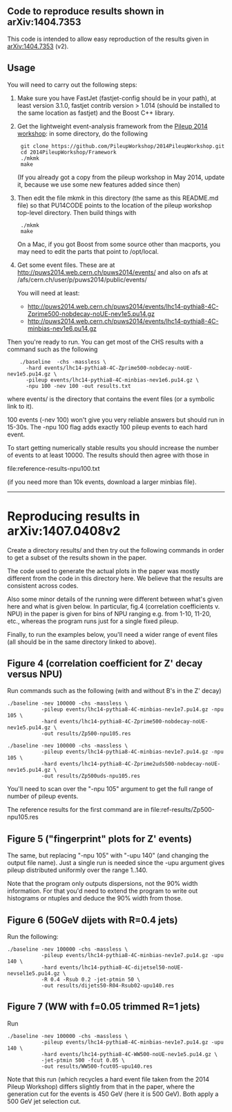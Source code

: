 Code to reproduce results shown in arXiv:1404.7353
--------------------------------------------------

This code is intended to allow easy reproduction of the results given
in [arXiv:1404.7353](http://arxiv.org/abs/arXiv:1407.0408) (v2).

Usage
-----

You will need to carry out the following steps:

1. Make sure you have FastJet (fastjet-config should be in your path),
   at least version 3.1.0, fastjet contrib version > 1.014 (should be
   installed to the same location as fastjet) and the Boost C++ library.

2. Get the lightweight event-analysis framework from the [Pileup 2014
   workshop](https://indico.cern.ch/event/306155/): in some directory,
   do the following

        git clone https://github.com/PileupWorkshop/2014PileupWorkshop.git
        cd 2014PileupWorkshop/Framework
        ./mkmk
        make 

   (If you already got a copy from the pileup workshop in May 2014,
   update it, because we use some new features added since then)

3. Then edit the file mkmk in this directory (the same as this
   README.md file) so that PU14CODE points to the location of the
   pileup workshop top-level directory. Then build things with

        ./mkmk
        make

   On a Mac, if you got Boost from some source other than macports,
   you may need to edit the parts that point to /opt/local.

4. Get some event files. These are at
   http://puws2014.web.cern.ch/puws2014/events/ and also on afs at
   /afs/cern.ch/user/p/puws2014/public/events/

   You will need at least:

   - http://puws2014.web.cern.ch/puws2014/events/lhc14-pythia8-4C-Zprime500-nobdecay-noUE-nev1e5.pu14.gz
   - http://puws2014.web.cern.ch/puws2014/events/lhc14-pythia8-4C-minbias-nev1e6.pu14.gz

Then you're ready to run. You can get most of the CHS results with a
command such as the following

        ./baseline  -chs -massless \
          -hard events/lhc14-pythia8-4C-Zprime500-nobdecay-noUE-nev1e5.pu14.gz \
          -pileup events/lhc14-pythia8-4C-minbias-nev1e6.pu14.gz \
          -npu 100 -nev 100 -out results.txt

where events/ is the directory that contains the event files (or a
symbolic link to it).

100 events (-nev 100) won't give you very reliable answers but should
run in 15-30s. The -npu 100 flag adds exactly 100 pileup events to
each hard event.

To start getting numerically stable results you should increase the
number of events to at least 10000. The results should then agree with
those in

  file:reference-results-npu100.txt

(if you need more than 10k events, download a larger minbias file).


----------------------------------------------------------------------
Reproducing results in arXiv:1407.0408v2
========================================

Create a directory results/ and then try out the following commands in
order to get a subset of the results shown in the paper.

The code used to generate the actual plots in the paper was mostly
different from the code in this directory here. We believe that the
results are consistent across codes.

Also some minor details of the running were different between what's given
here and what is given below. In particular, fig.4 (correlation
coefficients v. NPU) in the paper is given for bins of NPU ranging
e.g. from 1-10, 11-20, etc., whereas the program runs just for a
single fixed pileup.

Finally, to run the examples below, you'll need a wider range of event
files (all should be in the same directory linked to above).

## Figure 4 (correlation coefficient for Z' decay versus NPU)

Run commands such as the following (with and without B's in the Z' decay)

    ./baseline -nev 100000 -chs -massless \
               -pileup events/lhc14-pythia8-4C-minbias-nev1e7.pu14.gz -npu 105 \
               -hard events/lhc14-pythia8-4C-Zprime500-nobdecay-noUE-nev1e5.pu14.gz \
               -out results/Zp500-npu105.res

    ./baseline -nev 100000 -chs -massless \
               -pileup events/lhc14-pythia8-4C-minbias-nev1e7.pu14.gz -npu 105 \
               -hard events/lhc14-pythia8-4C-Zprime2uds500-nobdecay-noUE-nev1e5.pu14.gz \
               -out results/Zp500uds-npu105.res

You'll need to scan over the "-npu 105" argument to get the full range
of number of pileup events.

The reference results for the first command are in file:ref-results/Zp500-npu105.res

## Figure 5 ("fingerprint" plots for Z' events)

The same, but replacing "-npu 105" with "-upu 140" (and changing the
output file name). Just a single run is needed since the -upu argument
gives pileup distributed uniformly over the range 1..140.

Note that the program only outputs dispersions, not the 90% width
information. For that you'd need to extend the program to write out
histograms or ntuples and deduce the 90% width from those.

## Figure 6 (50GeV dijets with R=0.4 jets)

Run the following:

    ./baseline -nev 100000 -chs -massless \
               -pileup events/lhc14-pythia8-4C-minbias-nev1e7.pu14.gz -upu 140 \
               -hard events/lhc14-pythia8-4C-dijetsel50-noUE-nevsel1e5.pu14.gz \
               -R 0.4 -Rsub 0.2 -jet-ptmin 50 \
               -out results/dijets50-R04-Rsub02-upu140.res

## Figure 7 (WW with f=0.05 trimmed R=1 jets)

Run

    ./baseline -nev 100000 -chs -massless \
               -pileup events/lhc14-pythia8-4C-minbias-nev1e7.pu14.gz -upu 140 \
               -hard events/lhc14-pythia8-4C-WW500-noUE-nev1e5.pu14.gz \
               -jet-ptmin 500 -fcut 0.05 \
               -out results/WW500-fcut05-upu140.res

Note that this run (which recycles a hard event file taken from the 2014
Pileup Workshop) differs slightly from that in the paper, where the
generation cut for the events is 450 GeV (here it is 500 GeV). Both
apply a 500 GeV jet selection cut.


